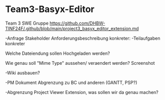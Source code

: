 # Team3-Basyx-Editor
Team 3 SWE Gruppe
https://github.com/DHBW-TINF24F/.github/blob/main/project3_basyx_editor_extension.md


-Anfrage Stakeholder Anforderungsbeschreibung konkreter:
-Teilaufgaben konkreter

Welche Dateiendung sollen Hochgeladen werden? 

Wie genau soll "Mime Type" aussehen/ veraendert werden? Screenshot

-Wiki ausbauen?

-PM Dokument Abgrenzung zu BC und anderen (GANTT, PSP?)

-Abgrenzung Project Viewer Extension, was sollen wir da genau machen?